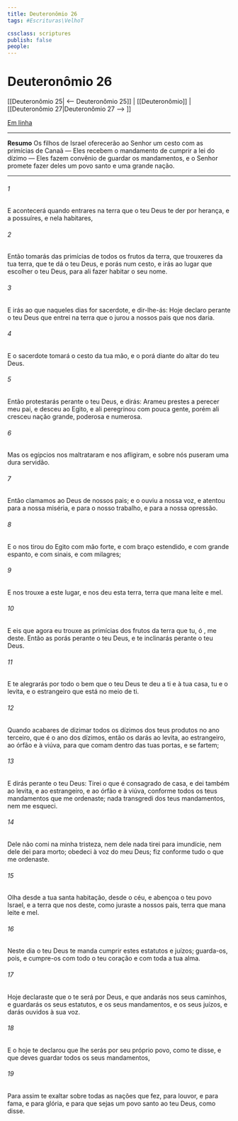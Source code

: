 ```yaml
---
title: Deuteronômio 26
tags: #Escrituras\VelhoT

cssclass: scriptures
publish: false
people:
---
```


# Deuteronômio 26
[[Deuteronômio 25| <-- Deuteronômio 25]] | [[Deuteronômio]] | [[Deuteronômio 27|Deuteronômio 27 --> ]]

[Em linha](https://churchofjesuschrist.org/study/scriptures/ot/deut/26?lang=por)

---
__Resumo__
Os filhos de Israel oferecerão ao Senhor um cesto com as primícias de Canaã — Eles recebem o mandamento de cumprir a lei do dízimo — Eles fazem convênio de guardar os mandamentos, e o Senhor promete fazer deles um povo santo e uma grande nação.

---
###### 1 
E acontecerá  quando entrares na terra que o  teu Deus te der por herança, e a possuíres, e nela habitares,

###### 2 
Então tomarás das primícias de todos os frutos da terra, que trouxeres da tua terra, que te dá o  teu Deus, e  porás num cesto, e irás ao lugar que escolher o  teu Deus, para ali fazer habitar o seu nome.

###### 3 
E irás ao que naqueles dias for sacerdote, e dir-lhe-ás: Hoje declaro perante o  teu Deus que entrei na terra que o  jurou a nossos pais que nos daria.

###### 4 
E o sacerdote tomará o cesto da tua mão, e o porá diante do altar do  teu Deus.

###### 5 
Então protestarás perante o  teu Deus, e dirás: Arameu prestes a perecer  meu pai, e desceu ao Egito, e ali peregrinou com pouca gente, porém ali cresceu  nação grande, poderosa e numerosa.

###### 6 
Mas os egípcios nos maltrataram e nos afligiram, e sobre nós puseram uma dura servidão.

###### 7 
Então clamamos ao  Deus de nossos pais; e o  ouviu a nossa voz, e atentou para a nossa miséria, e para o nosso trabalho, e para a nossa opressão.

###### 8 
E o  nos tirou do Egito com mão forte, e com braço estendido, e com grande espanto, e com sinais, e com milagres;

###### 9 
E nos trouxe a este lugar, e nos deu esta terra, terra que mana leite e mel.

###### 10 
E eis que agora eu trouxe as primícias dos frutos da terra que tu, ó , me deste. Então as porás perante o  teu Deus, e te inclinarás perante o  teu Deus.

###### 11 
E te alegrarás por todo o bem que o  teu Deus te deu a ti e à tua casa, tu e o levita, e o estrangeiro que está no meio de ti.

###### 12 
Quando acabares de dizimar todos os dízimos dos teus produtos no ano terceiro, que é o ano dos dízimos, então os darás ao levita, ao estrangeiro, ao órfão e à viúva, para que comam dentro das tuas portas, e se fartem;

###### 13 
E dirás perante o  teu Deus: Tirei o que é consagrado de  casa, e dei também ao levita, e ao estrangeiro, e ao órfão e à viúva, conforme todos os teus mandamentos que me ordenaste; nada transgredi dos teus mandamentos, nem  me esqueci.

###### 14 
Dele não comi na minha tristeza, nem dele nada tirei para imundície, nem dele dei para  morto; obedeci à voz do  meu Deus; fiz conforme tudo o que me ordenaste.

###### 15 
Olha desde a tua santa habitação, desde o céu, e abençoa o teu povo Israel, e a terra que nos deste, como juraste a nossos pais, terra que mana leite e mel.

###### 16 
Neste dia o  teu Deus te manda cumprir estes estatutos e juízos; guarda-os, pois, e cumpre-os com todo o teu coração e com toda a tua alma.

###### 17 
Hoje declaraste que o  te será por Deus, e que andarás nos seus caminhos, e guardarás os seus estatutos, e os seus mandamentos, e os seus juízos, e darás ouvidos à sua voz.

###### 18 
E o  hoje te declarou que lhe serás por seu próprio povo, como te disse, e que deves guardar todos os seus mandamentos,

###### 19 
Para assim te exaltar sobre todas as nações que fez, para louvor, e para fama, e para glória, e para que sejas um povo santo ao  teu Deus, como disse.

